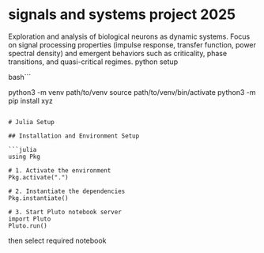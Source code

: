 # signals and systems project 2025
Exploration and analysis of biological neurons as dynamic systems. Focus on signal processing properties (impulse response, transfer function, power spectral density) and emergent behaviors such as criticality, phase transitions, and quasi-critical regimes.
python setup 


bash```
    
python3 -m venv path/to/venv
source path/to/venv/bin/activate
python3 -m pip install xyz

```

# Julia Setup

## Installation and Environment Setup

```julia
using Pkg

# 1. Activate the environment
Pkg.activate(".") 

# 2. Instantiate the dependencies
Pkg.instantiate()

# 3. Start Pluto notebook server
import Pluto
Pluto.run()
```

then select required notebook

